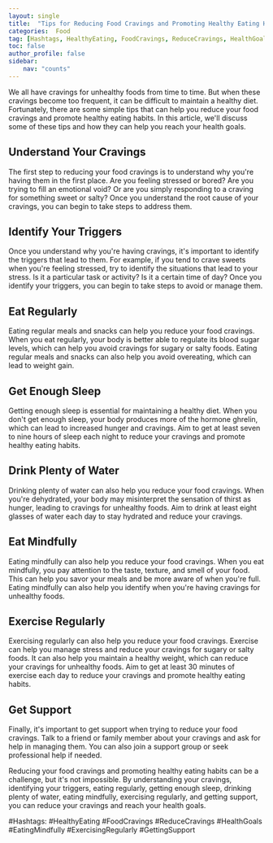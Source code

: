 ```yaml
---
layout: single
title:  "Tips for Reducing Food Cravings and Promoting Healthy Eating Habits"
categories:  Food
tag: [Hashtags, HealthyEating, FoodCravings, ReduceCravings, HealthGoals, EatingMindfully, ExercisingRegularly, GettingSupport, ]
toc: false
author_profile: false
sidebar:
    nav: "counts"
---
```

    
We all have cravings for unhealthy foods from time to time. But when these cravings become too frequent, it can be difficult to maintain a healthy diet. Fortunately, there are some simple tips that can help you reduce your food cravings and promote healthy eating habits. In this article, we'll discuss some of these tips and how they can help you reach your health goals.

## Understand Your Cravings

The first step to reducing your food cravings is to understand why you're having them in the first place. Are you feeling stressed or bored? Are you trying to fill an emotional void? Or are you simply responding to a craving for something sweet or salty? Once you understand the root cause of your cravings, you can begin to take steps to address them.

## Identify Your Triggers

Once you understand why you're having cravings, it's important to identify the triggers that lead to them. For example, if you tend to crave sweets when you're feeling stressed, try to identify the situations that lead to your stress. Is it a particular task or activity? Is it a certain time of day? Once you identify your triggers, you can begin to take steps to avoid or manage them.

## Eat Regularly

Eating regular meals and snacks can help you reduce your food cravings. When you eat regularly, your body is better able to regulate its blood sugar levels, which can help you avoid cravings for sugary or salty foods. Eating regular meals and snacks can also help you avoid overeating, which can lead to weight gain.

## Get Enough Sleep

Getting enough sleep is essential for maintaining a healthy diet. When you don't get enough sleep, your body produces more of the hormone ghrelin, which can lead to increased hunger and cravings. Aim to get at least seven to nine hours of sleep each night to reduce your cravings and promote healthy eating habits.

## Drink Plenty of Water

Drinking plenty of water can also help you reduce your food cravings. When you're dehydrated, your body may misinterpret the sensation of thirst as hunger, leading to cravings for unhealthy foods. Aim to drink at least eight glasses of water each day to stay hydrated and reduce your cravings.

## Eat Mindfully

Eating mindfully can also help you reduce your food cravings. When you eat mindfully, you pay attention to the taste, texture, and smell of your food. This can help you savor your meals and be more aware of when you're full. Eating mindfully can also help you identify when you're having cravings for unhealthy foods.

## Exercise Regularly

Exercising regularly can also help you reduce your food cravings. Exercise can help you manage stress and reduce your cravings for sugary or salty foods. It can also help you maintain a healthy weight, which can reduce your cravings for unhealthy foods. Aim to get at least 30 minutes of exercise each day to reduce your cravings and promote healthy eating habits.

## Get Support

Finally, it's important to get support when trying to reduce your food cravings. Talk to a friend or family member about your cravings and ask for help in managing them. You can also join a support group or seek professional help if needed.

Reducing your food cravings and promoting healthy eating habits can be a challenge, but it's not impossible. By understanding your cravings, identifying your triggers, eating regularly, getting enough sleep, drinking plenty of water, eating mindfully, exercising regularly, and getting support, you can reduce your cravings and reach your health goals.

#Hashtags: 
#HealthyEating #FoodCravings #ReduceCravings #HealthGoals #EatingMindfully #ExercisingRegularly #GettingSupport
